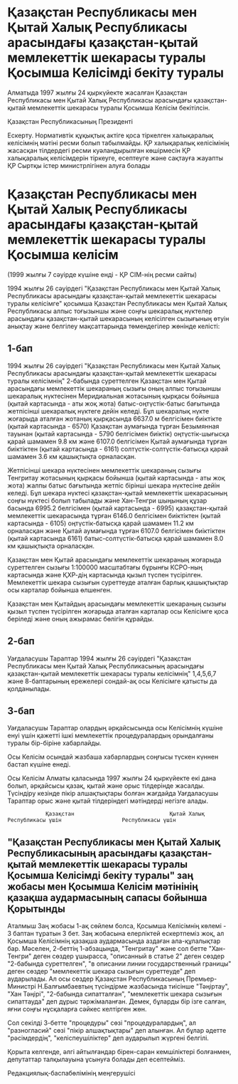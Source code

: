 # Қазақстан Республикасы мен Қытай Халық Республикасы арасындағы қазақстан-қытай мемлекеттік шекарасы туралы Қосымша Келісімді бекіту туралы

Алматыда 1997 жылғы 24 қыркүйекте жасалған Қазақстан Республикасы мен Қытай Халық Республикасы арасындағы қазақстан-қытай мемлекеттік шекарасы туралы Қосымша Келісім бекітілсін.

Қазақстан Республикасының Президенті

Ескерту. Нормативтік құқықтық актіге қоса тіркелген халықаралық келісімнің мәтіні ресми болып табылмайды. ҚР халықаралық келісімінің жасасқан тілдердегі ресми куәландырылған көшірмесін ҚР халықаралық келісімдерін тіркеуге, есептеуге және сақтауға жауапты ҚР Сыртқы істер министрлігінен алуға болады

# Қазақстан Республикасы мен Қытай Халық Республикасы арасындағы қазақстан-қытай мемлекеттік шекарасы туралы Қосымша келісім

(1999 жылғы 7 сәуірде күшіне енді - ҚР СІМ-нің ресми сайты)

1994 жылғы 26 сәуірдегі "Қазақстан Республикасы мен Қытай Халық Республикасы арасындағы қазақстан-қытай мемлекеттік шекарасы туралы келісімге" қосымша Қазақстан Республикасы мен Қытай Халық Республикасы алпыс тоғызыншы және соңғы шекаралық нүктелер арасындағы қазақстан-қытай шекарасының келісілген сызығының өтуін анықтау және белгілеу мақсаттарында төмендегілер жөнінде келісті:

## 1-бап

1994 жылғы 26 сәуірдегі "Қазақстан Республикасы мен Қытай Халық Республикасы арасындағы қазақстан-қытай мемлекеттік шекарасы туралы келісімнің" 2-бабында суреттелген Қазақстан мен Қытай арасындағы мемлекеттік шекараның сызығы оның алпыс тоғызыншы шекаралық нүктесінен Меридиальная жотасының қырқасы бойынша (қытай картасында - аты жоқ жота) батыс-оңтүстік-батыс бағытында жетпісінші шекаралық нүктеге дейін келеді. Бұл шекаралық нүкте жоғарыда аталған жотаның қырқасында 6637.0 м белгісімен биіктікте (қытай картасында - 6570) Қазақстан аумағында тұрған Безымянная тауынан (қытай картасында - 5790 белгісімен биіктік) оңтүстік-шығысқа қарай шамамен 9.8 км және 6107.0 белгісімен Қытай аумағында тұрған биіктіктен (қытай картасында - 6161) солтүстік-солтүстік-батысқа қарай шамамен 3.6 км қашықтықта орналасқан.

Жетпісінші шекара нүктесінен мемлекеттік шекараның сызығы Тенгритау жотасының қырқасы бойынша (қытай картасында - аты жоқ жота) жалпы батыс бағытында жетпіс бірінші шекара нүктесіне дейін келеді. Бұл шекара нүктесі қазақстан-қытай мемлекеттік шекарасының соңғы нүктесі болып табылады және Хан-Тенгри шыңының құзар басында 6995.2 белгісімен (қытай картасында - 6995) қазақстан-қытай мемлекеттік шекарасында тұрған 6146.0 белгісімен биіктіктен (қытай картасында - 6105) оңтүстік-батысқа қарай шамамен 11.2 км орналасқан және Қытай аумағында тұрған 6107.0 белгісімен биіктіктен (қытай картасында 6161) батыс-солтүстік-батысқа қарай шамамен 8.0 км қашықтықта орналасқан.

Қазақстан мен Қытай арасындағы мемлекеттік шекараның жоғарыда суреттелген сызығы 1:100000 масштабтағы бұрынғы КСРО-ның картасында және ҚХР-дің картасында қызыл түспен түсірілген. Мемлекеттік шекара сызығын суреттеуде аталған барлық қашықтықтар осы карталар бойынша өлшенген.

Қазақстан мен Қытайдың арасындағы мемлекеттік шекараның сызығы қызыл түспен түсірілген жоғарыда аталған карталар осы Келісімге қоса беріледі және оның ажырамас бөлігін құрайды.

## 2-бап

Уағдаласушы Тараптар 1994 жылғы 26 сәуірдегі "Қазақстан Республикасы мен Қытай Халық Республикасының арасындағы қазақстан-қытай мемлекеттік шекарасы туралы келісімнің" 1,4,5,6,7 және 8-баптарының ережелері сондай-ақ осы Келісімге қатысты да қолданылады.

## 3-бап

Уағдаласушы Тараптар олардың әрқайсысында осы Келісімнің күшіне енуі үшін қажетті ішкі мемлекеттік процедуралардың орындалғаны туралы бір-біріне хабарлайды.

Осы Келісім осындай жазбаша хабарлардың соңғысы түскен күннен бастап күшіне енеді.

Осы Келісім Алматы қаласында 1997 жылғы 24 қыркүйекте екі дана болып, әрқайсысы қазақ, қытай және орыс тілдерінде жасалды. Түсіндіру кезінде пікір алшақтықтары болған жағдайда Уағдаласушы Тараптар орыс және қытай тілдеріндегі мәтіндерді негізге алады.

                Қазақстан                              Қытай Халық      Республикасы үшін                   Республикасы үшін

## "Қазақстан Республикасы мен Қытай Халық Республикасының арасындағы қазақстан-қытай мемлекеттік шекарасы туралы Қосымша Келісімді бекіту туралы" заң жобасы мен Қосымша Келісім мәтінінің қазақша аудармасының сапасы бойынша Қорытынды

Аталмыш Заң жобасы 1-ақ сөйлем болса, Қосымша Келісімнің көлемі - 3 баптан тұратын 3 бет. Заң жобасына елерліктей ескертпеміз жоқ, ал Қосымша Келісімнің қазақша аудармасында аздаған ала-құлалықтар бар. Мәселен, 2-беттің 1-абзацында, "Тенгритау" және сол бетте "Хан-Тенгри" деген сөздер ұшырасса, "описанный в статье 2" деген сөздер "2-бабында суреттелген", "в описании линии государственный границы" деген сөздер "мемлекеттік шекара сызығын суреттеуде" деп аударылады. Ал осы сөздер Қазақстан Республикасының Премьер-Министрі Н.Балғымбаевтың түсіндірме жазбасында тиісінше "Тәңіртау", "Хан Тәңірі", "2-бабында сипатталған", "мемлекеттік шекара сызығын сипаттауда" деп дұрыс тәржімаланған. Демек, бұларды бір ізге салған, яғни соңғы нұсқаларға сәйкес келтірген жөн.

Сол секілді 3-бетте "процедуры" сөзі "процедуралардың", ал "разногласий" сөзі "пікір алшақтықтары" деп алынған. Ал бұлар әдетте "рәсімдердің", "келіспеушіліктер" деп аударылып жүргені белгілі.

Қорыта келгенде, әлгі айтылғандар бірен-саран кемшіліктері болғанмен, депутаттар талқылауына ұсынуға болады деп есептейміз.

Редакциялық-баспабөлімінің меңгерушісі

